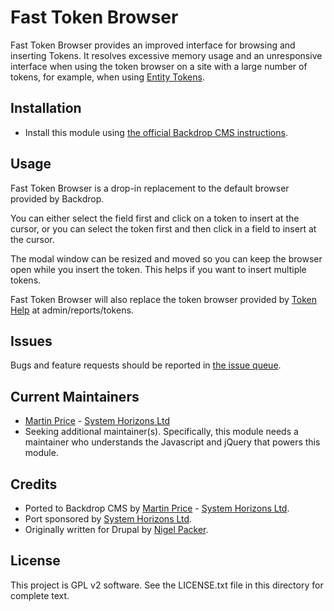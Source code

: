 Fast Token Browser
========
Fast Token Browser provides an improved interface for browsing and inserting
Tokens. It resolves excessive memory usage and an unresponsive interface when
using the token browser on a site with a large number of tokens, for example,
when using [Entity Tokens](https://backdropcms.org/project/entity_token).

Installation
------------

- Install this module using [the official Backdrop CMS instructions](https://docs.backdropcms.org/documentation/extend-with-modules).

Usage
-----

Fast Token Browser is a drop-in replacement to the default browser provided by
Backdrop.

You can either select the field first and click on a token to insert at the
cursor, or you can select the token first and then click in a field to insert
at the cursor.

The modal window can be resized and moved so you can keep the browser open
while you insert the token. This helps if you want to insert multiple tokens.

Fast Token Browser will also replace the token browser provided by [Token Help](https://backdropcms.org/project/token_help)
at admin/reports/tokens.

Issues
------

Bugs and feature requests should be reported in [the issue queue](https://github.com/backdrop-contrib/fast_token_browser/issues).

Current Maintainers
-------------------

- [Martin Price](https://github.com/yorkshire-pudding) - [System Horizons Ltd](https://www.systemhorizons.co.uk)
- Seeking additional maintainer(s). Specifically, this module needs a
maintainer who understands the Javascript and jQuery that powers this module.

Credits
-------

- Ported to Backdrop CMS by [Martin Price](https://github.com/yorkshire-pudding) - [System Horizons Ltd](https://www.systemhorizons.co.uk).
- Port sponsored by [System Horizons Ltd](https://www.systemhorizons.co.uk).
- Originally written for Drupal by [Nigel Packer](https://www.drupal.org/u/npacker).

License
-------

This project is GPL v2 software.
See the LICENSE.txt file in this directory for complete text.
